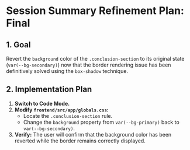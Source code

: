 # Session Summary Refinement Plan: Final

## 1. Goal

Revert the `background` color of the `.conclusion-section` to its original state (`var(--bg-secondary)`) now that the border rendering issue has been definitively solved using the `box-shadow` technique.

## 2. Implementation Plan

1.  **Switch to Code Mode.**
2.  **Modify `frontend/src/app/globals.css`:**
    - Locate the `.conclusion-section` rule.
    - Change the `background` property from `var(--bg-primary)` back to `var(--bg-secondary)`.
3.  **Verify:** The user will confirm that the background color has been reverted while the border remains correctly displayed.